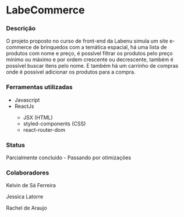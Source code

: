 <h1>LabeCommerce</h1>

<h3>Descrição</h3>
<p>O projeto proposto no curso de front-end da Labenu simula um site e-commerce de brinquedos com a temática espacial, há uma lista de produtos com nome e preço, é possível filtrar os produtos pelo preço mínimo ou máximo e por ordem crescente ou decrescente, também é possível buscar itens pelo nome. E também há um carrinho de compras onde é possível adicionar os produtos para a compra.</p>

<h3>Ferramentas utilizadas</h3>
<ul>
  <li>Javascript</li>
  <li>ReactJs</li>
  <ul>
    <li>JSX (HTML)</li>
    <li>styled-components (CSS)</li>
    <li>react-router-dom</li>
  </ul>
</ul>

<h3>Status</h3>
<p>Parcialmente concluído - Passando por otimizações</p>

<h3>Colaboradores</h3>
<p>Kelvin de Sá Ferreira</p>
<p>Jessica Latorre</p>
<p>Rachel de Araujo</p>
